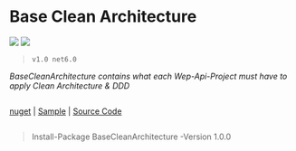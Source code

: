 # Base Clean Architecture


![](https://img.shields.io/nuget/dt/BaseCleanArchitecture)
[![](https://img.shields.io/nuget/v/BaseCleanArchitecture)](https://www.nuget.org/packages/BaseCleanArchitecture)

> `v1.0 net6.0`


*BaseCleanArchitecture contains what each Wep-Api-Project must have to apply Clean Architecture & DDD*


<div style="display: flex;"> 

[nuget](https://www.nuget.org/packages/BaseCleanArchitecture/) | [Sample](https://github.com/HusseinnHM/BaseCleanArchitecture/blob/master/Sample) | [Source Code](https://github.com/HusseinnHM/BaseCleanArchitecture/blob/master/BaseCleanArchitecture)

</div>

> Install-Package BaseCleanArchitecture -Version 1.0.0
